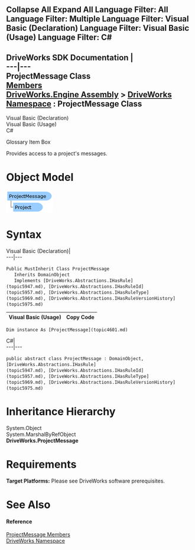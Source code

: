 Collapse All Expand All Language Filter: All  Language Filter: Multiple  Language Filter: Visual Basic (Declaration) Language Filter: Visual Basic (Usage) Language Filter: C#  
---  
DriveWorks SDK Documentation  |   
---|---  
ProjectMessage Class   
[Members](topic4602.md)   
[DriveWorks.Engine Assembly](topic2156.md) > [DriveWorks Namespace](topic2159.md) : ProjectMessage Class  
---  
  
Visual Basic (Declaration)    
Visual Basic (Usage)    
C# 

Glossary Item Box

Provides access to a project's messages. 

# Object Model

![](dotnetdiagramimages/image223.png)

# Syntax

Visual Basic (Declaration)|   
---|---  
      
    
    Public MustInherit Class ProjectMessage 
       Inherits DomainObject
       Implements [DriveWorks.Abstractions.IHasRule](topic5947.md), [DriveWorks.Abstractions.IHasRuleId](topic5957.md), [DriveWorks.Abstractions.IHasRuleType](topic5969.md), [DriveWorks.Abstractions.IHasRuleVersionHistory](topic5975.md)   
  
Visual Basic (Usage)| Copy Code  
---|---  
      
    
    Dim instance As [ProjectMessage](topic4601.md)  
  
C#|   
---|---  
      
    
    public abstract class ProjectMessage : DomainObject, [DriveWorks.Abstractions.IHasRule](topic5947.md), [DriveWorks.Abstractions.IHasRuleId](topic5957.md), [DriveWorks.Abstractions.IHasRuleType](topic5969.md), [DriveWorks.Abstractions.IHasRuleVersionHistory](topic5975.md)    
  
# Inheritance Hierarchy

System.Object  
System.MarshalByRefObject  
**DriveWorks.ProjectMessage**  


# Requirements

**Target Platforms:** Please see DriveWorks software prerequisites.

# See Also

#### Reference

[ProjectMessage Members](topic4602.md)   
[DriveWorks Namespace](topic2159.md)


